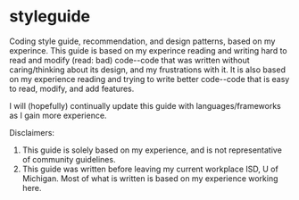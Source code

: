 styleguide
=================

Coding style guide, recommendation, and design patterns, based on my experince. This guide is based on my experince reading and writing hard to read and modify (read: bad) code--code that was written without caring/thinking about its design, and my frustrations with it. It is also based on my experience reading and trying to write better code--code that is easy to read, modify, and add features.

I will (hopefully) continually update this guide with languages/frameworks as I gain more experience.

Disclaimers:
1. This guide is solely based on my experience, and is not representative of community guidelines.
2. This guide was written before leaving my current workplace ISD, U of Michigan. Most of what is written is based on my experience working here.
